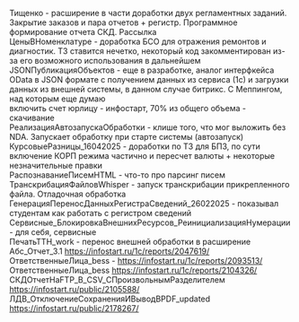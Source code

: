 Тищенко - расширение в части доработки двух регламентных заданий. Закрытие заказов и пара отчетов + регистр. Программное формирование отчета СКД. Рассылка <BR>
ЦеныВНоменклатуре - доработка БСО для отражения ремонтов и диагностик. ТЗ ставится нечетко, некоторый код закомментирован из-за его возможного использования в дальнейшем <BR>
JSONПубликацияОбъектов - еще в разработке, аналог интерфкейса OData в JSON формате с получением данных из сервиса (1с) и загрузки данных из внешней системы, в данном случае битрикс. С Меппингом, над которым еще думаю <BR>
включить счет юрлицу - инфостарт, 70% из общего объема - скачивание <BR>
РеализацияАвтозапускаОбработки - клише того, что мог выложить без NDA. Запускает обработку при старте системы (автозапуск) <BR>
КурсовыеРазницы_16042025 - доработки по ТЗ для БП3, по сути включение КОРП режима частично и пересчет валюты + некоторые незначительные правки <BR>
РаспознаваниеПисемHTML - что-то про парсинг писем <BR>
ТранскрибацияФайловWhisper - запуск транскрибации прикрепленного файла. Отладочная обработка <BR>
ГенерацияПереносДанныхРегистраСведений_26022025 - показывал студентам как работать с регистром сведений <BR>
Сервисные_БлокировкаВнешнихРесурсов_РеинициализацияНумерации - для себя, сервисные <BR>
ПечатьТТН_work - перенос внешней обработки в расширение <BR>
Абс_Отчет_3.1 https://infostart.ru/1c/reports/2047619/ <BR>
ОтветственныеЛица_bess - https://infostart.ru/1c/reports/2093513/ <BR>
ОтветственныеЛица_bess https://infostart.ru/1c/reports/2104326/ <BR>
СКДОтчетНаFTP_В_CSV_СПроизвольнымРазделителем https://infostart.ru/public/2105588/ <BR>
ЛДВ_ОтключениеСохраненияИВыводВPDF_updated https://infostart.ru/public/2178267/ <BR>
